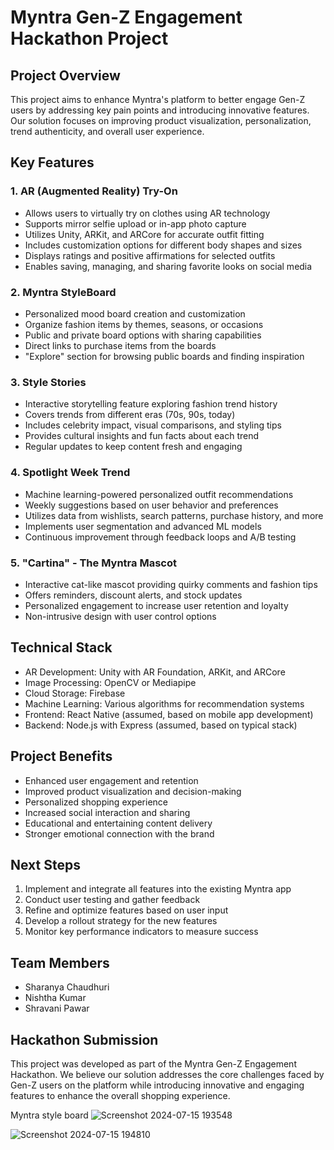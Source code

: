 # Myntra Gen-Z Engagement Hackathon Project

## Project Overview

This project aims to enhance Myntra's platform to better engage Gen-Z users by addressing key pain points and introducing innovative features. Our solution focuses on improving product visualization, personalization, trend authenticity, and overall user experience.

## Key Features

### 1. AR (Augmented Reality) Try-On

- Allows users to virtually try on clothes using AR technology
- Supports mirror selfie upload or in-app photo capture
- Utilizes Unity, ARKit, and ARCore for accurate outfit fitting
- Includes customization options for different body shapes and sizes
- Displays ratings and positive affirmations for selected outfits
- Enables saving, managing, and sharing favorite looks on social media

### 2. Myntra StyleBoard

- Personalized mood board creation and customization
- Organize fashion items by themes, seasons, or occasions
- Public and private board options with sharing capabilities
- Direct links to purchase items from the boards
- "Explore" section for browsing public boards and finding inspiration

### 3. Style Stories

- Interactive storytelling feature exploring fashion trend history
- Covers trends from different eras (70s, 90s, today)
- Includes celebrity impact, visual comparisons, and styling tips
- Provides cultural insights and fun facts about each trend
- Regular updates to keep content fresh and engaging

### 4. Spotlight Week Trend

- Machine learning-powered personalized outfit recommendations
- Weekly suggestions based on user behavior and preferences
- Utilizes data from wishlists, search patterns, purchase history, and more
- Implements user segmentation and advanced ML models
- Continuous improvement through feedback loops and A/B testing

### 5. "Cartina" - The Myntra Mascot

- Interactive cat-like mascot providing quirky comments and fashion tips
- Offers reminders, discount alerts, and stock updates
- Personalized engagement to increase user retention and loyalty
- Non-intrusive design with user control options

## Technical Stack

- AR Development: Unity with AR Foundation, ARKit, and ARCore
- Image Processing: OpenCV or Mediapipe
- Cloud Storage: Firebase
- Machine Learning: Various algorithms for recommendation systems
- Frontend: React Native (assumed, based on mobile app development)
- Backend: Node.js with Express (assumed, based on typical stack)

## Project Benefits

- Enhanced user engagement and retention
- Improved product visualization and decision-making
- Personalized shopping experience
- Increased social interaction and sharing
- Educational and entertaining content delivery
- Stronger emotional connection with the brand

## Next Steps

1. Implement and integrate all features into the existing Myntra app
2. Conduct user testing and gather feedback
3. Refine and optimize features based on user input
4. Develop a rollout strategy for the new features
5. Monitor key performance indicators to measure success

## Team Members

- Sharanya Chaudhuri
- Nishtha Kumar
- Shravani Pawar

## Hackathon Submission

This project was developed as part of the Myntra Gen-Z Engagement Hackathon. We believe our solution addresses the core challenges faced by Gen-Z users on the platform while introducing innovative and engaging features to enhance the overall shopping experience.

Myntra style board
![Screenshot 2024-07-15 193548](https://github.com/user-attachments/assets/c6a6fef1-2633-4511-bf5f-509c6ac7cb1b)

![Screenshot 2024-07-15 194810](https://github.com/user-attachments/assets/6fb49504-ae33-42a7-a35a-cb6f3384dbe9)











